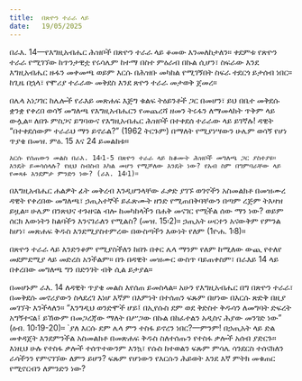 ```yaml
---
title:  በጽዮን ተራራ ላይ
date:   19/05/2025
---
```




በራእ. 14—የእግዚአብሔር ሕዝቦች በጽዮን ተራራ ላይ ቆመው እንመለከታለን። ቀደምቱ የጽዮን ተራራ የሚገኘው ከጥንታዊቷ የሩሳሌም ከተማ በስተ ምዕራብ በኩል ሲሆን፣ ስፍራው እንደ እግዚአብሔር ዙፋን መቀመጫ ወይም እርሱ በሕዝቡ መካከል የሚገኝበት ስፍራ ተደርጎ ይታሰብ ነበር። ከጊዜ በኋላ፣ የሞሪያ ተራራው መቅደስ እንደ ጽዮን ተራራ መታወቅ ጀመረ።

በሌላ አነጋገር ከሌሎች የራእይ መጽሐፍ እጅግ ቁልፍ ትዕይንቶች ጋር በመሆን፣ ይህ በቤተ መቅደሱ ቋንቋ የቀረበ ወሳኝ መግለጫ የእግዚአብሔርን የመጨረሻ ዘመን ትሩፋን ለማመላከት ጥቅም ላይ ውሏል። ለበጉ ምስጋና ይግባውና የእግዚአብሔር ሕዝቦች በተቀደሰ ተራራው ላይ ይገኛሉ! ዳዊት “በተቀደሰውም ተራራህ ማን ይኖራል?” (1962 ትርጉም) በማለት የሚያነሣውን ሁሌም ወሳኝ የሆነ ጥያቄ በመዝ. ምዕ. 15 እና 24 ይመልከቱ።

`እርሱ የሰጠውን መልስ በራእ. 14፡1-5 በጽዮን ተራራ ላይ ከቆሙት ሕዝቦች መግለጫ ጋር ያስተያዩ። እንዴት ይመሳሰላሉ? የዚህ ስብስብ አካል መሆን የሚቻለው እንዴት ነው? የአብ ስም በግምባራቸው ላይ የመጻፉ አንደምታ ምንድን ነው? (ራእ. 14፡1)።`

በእግዚአብሔር ሐልዎት ፊት መቅረብ እንዲሆንላቸው ፈቃድ ያገኙ ወገኖችን አስመልክቶ በመዝሙረ ዳዊት የቀረበው መግለጫ፣ ኃጢአተኞች ይፈጽሙት ዘንድ የሚጠበቅባቸውን በጣም ረጅም ትእዛዝ ይዟል። ሁሌም በንጽህና ተጉዘናል ብሎ ከመካከላችን በሐቅ መናገር የሚችል ሰው ማን ነው? ወይም ሰርክ እውነትን ከልባችን እንናገራለን የሚልስ? (መዝ. 15፡2)። ኃጢአት ሠርተን አናውቅም የምንል ከሆነ፣ መጽሐፍ ቅዱስ እንደሚያስተምረው በውስጣችን እውነት የለም (1ዮሐ. 1፡8)።

በጽዮን ተራራ ላይ እንድንቆም የሚያስችለን ከበጉ በቀር ሌላ ማንም የለም ከሚለው ውጪ የተለየ መደምደሚያ ላይ መድረስ አንችልም። በጉ በዳዊት መዝሙር ውስጥ ባይጠቀስም፣ በራእይ 14 ላይ በቀረበው መግለጫ ግን በድንገት ብቅ ሲል ይታያል።

በመሆኑም ራእ. 14 ለዳዊት ጥያቄ መልስ እየሰጠ ይመስላል። አሁን የእግዚአብሔር በግ በጽዮን ተራራ፣ በመቅደሱ መኖሪያውን ስላደረገ እነሆ እኛም በእምነት በተሰጠን ፍጹም በሆነው በእርሱ ጽድቅ በዚያ መገኘት እንችላለን። “እንግዲህ ወንድሞች ሆይ፤ በኢየሱስ ደም ወደ ቅድስተ ቅዱሳን ለመግባት ድፍረት አግኝተናል፤ ይኸውም በመጋረጃው ማለት በሥጋው በኩል በከፈተልን አዲስና ሕያው መንገድ ነው” (ዕብ. 10፡19-20)። `ያለ እርሱ ደም ሌላ ምን ተስፋ ይኖረን ነበር?—ምንም! በኃጢአት ላይ ድል መቀዳጀት እንደምንችል አስመልክቶ በመጽሐፍ ቅዱስ ስለተሰጡን የተስፋ ቃሎች አሰብ ያድርጉ። እነዚህ ሁሉ የተስፋ ቃሎች ተሰጥተውንም እንኳ፣ የሱስ ከተወልን ፍጹም ምሳሌ ሳንደርስ ተሰናክለን ራሳችንን የምናገኘው ለምን ይሆን? ፍጹም የሆነውን የእርሱን ሕይወት እንደ እኛ ምትክ መቁጠር የሚኖርብን ለምንድን ነው?